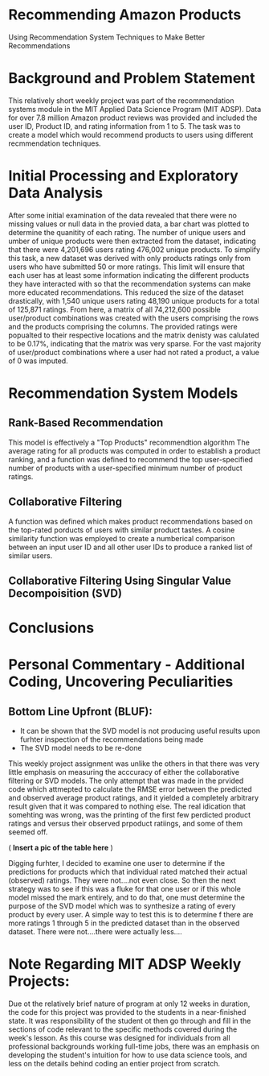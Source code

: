 # Recommending Amazon Products

Using Recommendation System Techniques to Make Better Recommendations

# Background and Problem Statement
This relatively short weekly project was part of the recommendation systems module in the MIT Applied Data Science Program (MIT ADSP).  Data for over 7.8 million Amazon product reviews was provided and included the user ID, Product ID, and rating information from 1 to 5.  The task was to create a model which would recommend products to users using different recmmendation techniques.

# Initial Processing and Exploratory Data Analysis
After some initial examination of the data revealed that there were no missing values or null data in the provied data, a bar chart was plotted to determine the quanitity of each rating.  The number of unique users and umber of unique products were then extracted from the dataset, indicating that there were 4,201,696 users rating 476,002 unique products.  To simplify this task, a new dataset was derived with only products ratings only from users who have submitted 50 or more ratings.  This limit will ensure that each user has at least some information indicating the different products they have interacted with so that the recommendation systems can make more educated recommendations.  This reduced the size of the dataset drastically, with 1,540 unique users rating 48,190 unique products for a total of 125,871 ratings.  From here, a matrix of all 74,212,600 possible user/product combinations was created with the users comprising the rows and the products comprising the columns.  The provided ratings were popualted to their respective locations and the matrix denisty was calulated to be 0.17%, indicating that the matrix was very sparse.  For the vast majority of user/product combinations where a user had not rated a product, a value of 0 was imputed.

# Recommendation System Models

## Rank-Based Recommendation
This model is effectively a "Top Products" recommendtion algorithm  The average rating for all products was computed in order to establish a product ranking, and a function was defined to recommend the top user-specified number of products with a user-specified minimum number of product ratings.

## Collaborative Filtering
A function was defined which makes product recommendations based on the top-rated porducts of users with similar product tastes.  A cosine similarity function was employed to create a numberical comparison between an input user ID and all other user IDs to produce a ranked list of similar users.


## Collaborative Filtering Using Singular Value Decompoisition (SVD)

# Conclusions

# Personal Commentary - Additional Coding, Uncovering Peculiarities

## Bottom Line Upfront (BLUF):
- It can be shown that the SVD model is not producing useful results upon furhter inspection of the recommendations being made
- The SVD model needs to be re-done

This weekly project assignment was unlike the others in that there was very little emphasis on measuring the acccuracy of either the collaborative filtering or SVD models.  The only attempt that was made in the prvided code which attmepted to calculate the RMSE error between the predicted and observed average product ratings, and it yielded a completely arbitrary result given that it was compared to nothing else.  The real idication that somehting was wrong, was the printing of the first few perdicted product ratings and versus their observed prpoduct ratiings, and some of them seemed off.

( **Insert a pic of the table here** )

Digging furhter, I decided to examine one user to determine if the predictions for products which that individual rated matched their actual (observed) ratings.  They were not....not even close.  So then the next strategy was to see if this was a fluke for that one user or if this whole model missed the mark entirely, and to do that, one must determine the purpose of the SVD model which was to synthesize a rating of every product by every user.  A simple way to test this is to determine f there are more ratings 1 through 5 in the predicted dataset than in the observed dataset.  There were not....there were actually less....

# Note Regarding MIT ADSP Weekly Projects:
Due ot the relatively brief nature of program at only 12 weeks in duration, the code for this project was provided to the students in a near-finished state.  It was responsibility of the student ot then go through and fill in the sections of code relevant to the specific methods covered during the week's lesson.  As this course was designed for individuals from all professional backgrounds working full-time jobs, there was an emphasis on developing the student's intuition for how to use data science tools, and less on the details behind coding an entier project from scratch.
